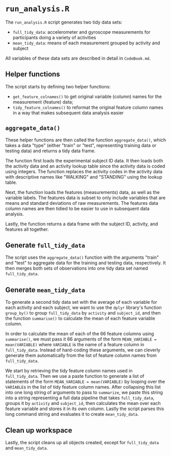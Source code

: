 # `run_analysis.R`

The `run_analysis.R` script generates two tidy data sets:
* `full_tidy_data`: accelerometer and gyroscope measurements for participants doing a variety of activities
* `mean_tidy_data`: means of each measurement grouped by activity and subject

All variables of these data sets are described in detail in `CodeBook.md`.

## Helper functions

The script starts by defining two helper functions:

* `get_feature_colnames()` to get original variable (column) names for the measurement (feature) data;
* `tidy_feature_colnames()` to reformat the original feature column names in a way that makes subsequent data analysis easier

## `aggregate_data()`

These helper functions are then called the function `aggregate_data()`, which takes a data "type" (either "train" or "test", representing training data or testing data) and returns a tidy data frame.

The function first loads the experimental subject ID data. It then loads both the activity data and an activity lookup table since the activity data is coded using integers. The function replaces the activity codes in the activity data with descriptive names like "WALKING" and "STANDING" using the lookup table.

Next, the function loads the features (measurements) data, as well as the variable labels. The features data is subset to only include variables that are means and standard deviations of raw measurements. The features data column names are then tidied to be easier to use in subsequent data analysis.

Lastly, the function returns a data frame with the subject ID, activity, and features all together.

## Generate `full_tidy_data`

The script uses the `aggregate_data()` function with the arguments "train" and "test" to aggregate data for the training and testing data, respectively. It then merges both sets of observations into one tidy data set named `full_tidy_data`.

## Generate `mean_tidy_data`

To generate a second tidy data set with the average of each variable for each activity and each subject, we want to use the `dplyr` library's function `group_by()` to group `full_tidy_data` by `activity` and `subject_id`, and then the function `summarise()` to calculate the mean of each feature variable column.

In order to calculate the mean of each of the 66 feature columns using `summarise()`, we must pass it 66 arguments of the form `MEAN_VARIABLE = mean(VARIABLE)` where `VARIABLE` is the name of a feature column in `full_tidy_data`. Instead of hard-coding these arguments, we can cleverly generate them automatically from the list of feature column names from `full_tidy_data`.

We start by retrieving the tidy feature column names used in `full_tidy_data`. Then we use a paste function to generate a list of statements of the form `MEAN_VARIABLE = mean(VARIABLE)` by looping over the `VARIABLE`s in the list of tidy feature column names. After collapsing this list into one long string of arguments to pass to `summarize`, we paste this string into a string representing a full data pipeline that takes `full_tidy_data`, groups it by `activity` and `subject_id`, then calculates the mean over each feature variable and stores it in its own column. Lastly the script parses this long command string and evaluates it to create `mean_tidy_data`.

## Clean up workspace

Lastly, the script cleans up all objects created, except for `full_tidy_data` and `mean_tidy_data`.

